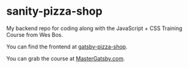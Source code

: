 # sanity-pizza-shop
My backend repo for coding along with the JavaScript + CSS Training Course from Wes Bos. 

You can find the frontend at [gatsby-pizza-shop](https://github.com/thealice/gatsby-pizza-shop). 

You can grab the course at [MasterGatsby.com](https://mastergatsby.com).
